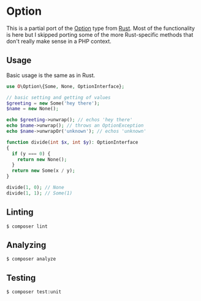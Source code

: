 # Option

This is a partial port of the [Option](https://doc.rust-lang.org/std/option/) type from [Rust](https://www.rust-lang.org/). Most of the functionality is here but I skipped porting some of the more Rust-specific methods that don't really make sense in a PHP context.

## Usage

Basic usage is the same as in Rust.

```php
use O\Option\{Some, None, OptionInterface};

// basic setting and getting of values
$greeting = new Some('hey there');
$name = new None();

echo $greeting->unwrap(); // echos 'hey there'
echo $name->unwrap(); // throws an OptionException
echo $name->unwrapOr('unknown'); // echos 'unknown'

function divide(int $x, int $y): OptionInterface
{
  if (y === 0) {
    return new None();
  }
  return new Some(x / y);
}

divide(1, 0); // None
divide(1, 1); // Some(1)
```

## Linting

```
$ composer lint
```

## Analyzing

```
$ composer analyze
```

## Testing

```
$ composer test:unit
```

